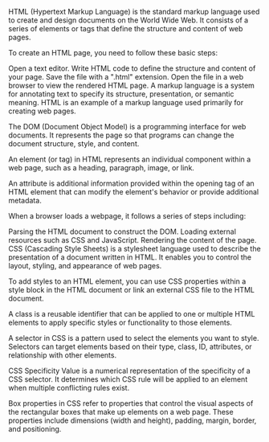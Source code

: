 HTML (Hypertext Markup Language) is the standard markup language used to create and design documents on the World Wide Web. It consists of a series of elements or tags that define the structure and content of web pages.

To create an HTML page, you need to follow these basic steps:

Open a text editor.
Write HTML code to define the structure and content of your page.
Save the file with a ".html" extension.
Open the file in a web browser to view the rendered HTML page.
A markup language is a system for annotating text to specify its structure, presentation, or semantic meaning. HTML is an example of a markup language used primarily for creating web pages.

The DOM (Document Object Model) is a programming interface for web documents. It represents the page so that programs can change the document structure, style, and content.

An element (or tag) in HTML represents an individual component within a web page, such as a heading, paragraph, image, or link.

An attribute is additional information provided within the opening tag of an HTML element that can modify the element's behavior or provide additional metadata.

When a browser loads a webpage, it follows a series of steps including:

Parsing the HTML document to construct the DOM.
Loading external resources such as CSS and JavaScript.
Rendering the content of the page.
CSS (Cascading Style Sheets) is a stylesheet language used to describe the presentation of a document written in HTML. It enables you to control the layout, styling, and appearance of web pages.

To add styles to an HTML element, you can use CSS properties within a style block in the HTML document or link an external CSS file to the HTML document.

A class is a reusable identifier that can be applied to one or multiple HTML elements to apply specific styles or functionality to those elements.

A selector in CSS is a pattern used to select the elements you want to style. Selectors can target elements based on their type, class, ID, attributes, or relationship with other elements.

CSS Specificity Value is a numerical representation of the specificity of a CSS selector. It determines which CSS rule will be applied to an element when multiple conflicting rules exist.

Box properties in CSS refer to properties that control the visual aspects of the rectangular boxes that make up elements on a web page. These properties include dimensions (width and height), padding, margin, border, and positioning.

